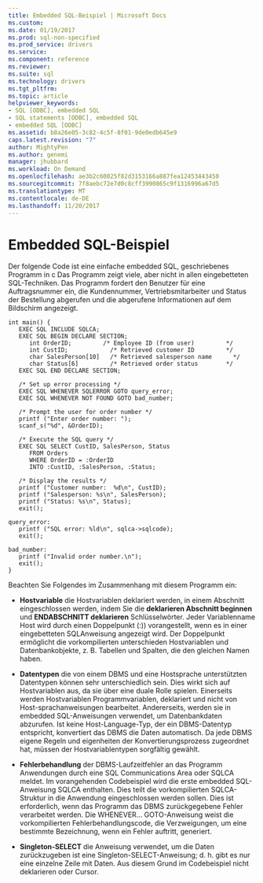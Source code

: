 ```yaml
---
title: Embedded SQL-Beispiel | Microsoft Docs
ms.custom: 
ms.date: 01/19/2017
ms.prod: sql-non-specified
ms.prod_service: drivers
ms.service: 
ms.component: reference
ms.reviewer: 
ms.suite: sql
ms.technology: drivers
ms.tgt_pltfrm: 
ms.topic: article
helpviewer_keywords:
- SQL [ODBC], embedded SQL
- SQL statements [ODBC], embedded SQL
- embedded SQL [ODBC]
ms.assetid: b8a26e05-3c82-4c5f-8f01-9de0edb645e9
caps.latest.revision: "7"
author: MightyPen
ms.author: genemi
manager: jhubbard
ms.workload: On Demand
ms.openlocfilehash: ae3b2c60025f82d3153166a887fea12453443450
ms.sourcegitcommit: 7f8aebc72e7d0c8cff3990865c9f1316996a67d5
ms.translationtype: MT
ms.contentlocale: de-DE
ms.lasthandoff: 11/20/2017
---
```

# <a name="embedded-sql-example"></a>Embedded SQL-Beispiel
Der folgende Code ist eine einfache embedded SQL, geschriebenes Programm in c Das Programm zeigt viele, aber nicht in allen eingebetteten SQL-Techniken. Das Programm fordert den Benutzer für eine Auftragsnummer ein, die Kundennummer, Vertriebsmitarbeiter und Status der Bestellung abgerufen und die abgerufene Informationen auf dem Bildschirm angezeigt.  
  
```  
int main() {  
   EXEC SQL INCLUDE SQLCA;  
   EXEC SQL BEGIN DECLARE SECTION;  
      int OrderID;         /* Employee ID (from user)         */  
      int CustID;            /* Retrieved customer ID         */  
      char SalesPerson[10]   /* Retrieved salesperson name      */  
      char Status[6]         /* Retrieved order status        */  
   EXEC SQL END DECLARE SECTION;  
  
   /* Set up error processing */  
   EXEC SQL WHENEVER SQLERROR GOTO query_error;  
   EXEC SQL WHENEVER NOT FOUND GOTO bad_number;  
  
   /* Prompt the user for order number */  
   printf ("Enter order number: ");  
   scanf_s("%d", &OrderID);  
  
   /* Execute the SQL query */  
   EXEC SQL SELECT CustID, SalesPerson, Status  
      FROM Orders  
      WHERE OrderID = :OrderID  
      INTO :CustID, :SalesPerson, :Status;  
  
   /* Display the results */  
   printf ("Customer number:  %d\n", CustID);  
   printf ("Salesperson: %s\n", SalesPerson);  
   printf ("Status: %s\n", Status);  
   exit();  
  
query_error:  
   printf ("SQL error: %ld\n", sqlca->sqlcode);  
   exit();  
  
bad_number:  
   printf ("Invalid order number.\n");  
   exit();  
}  
```  
  
 Beachten Sie Folgendes im Zusammenhang mit diesem Programm ein:  
  
-   **Hostvariable** die Hostvariablen deklariert werden, in einem Abschnitt eingeschlossen werden, indem Sie die **deklarieren Abschnitt beginnen** und **ENDABSCHNITT deklarieren** Schlüsselwörter. Jeder Variablenname Host wird durch einen Doppelpunkt (:)) vorangestellt, wenn es in einer eingebetteten SQL­Anweisung angezeigt wird. Der Doppelpunkt ermöglicht die vorkompilierten unterschieden Hostvariablen und Datenbankobjekte, z. B. Tabellen und Spalten, die den gleichen Namen haben.  
  
-   **Datentypen** die von einem DBMS und eine Hostsprache unterstützten Datentypen können sehr unterschiedlich sein. Dies wirkt sich auf Hostvariablen aus, da sie über eine duale Rolle spielen. Einerseits werden Hostvariablen Programmvariablen, deklariert und nicht von Host-sprachanweisungen bearbeitet. Andererseits, werden sie in embedded SQL-Anweisungen verwendet, um Datenbankdaten abzurufen. Ist keine Host-Language-Typ, der ein DBMS-Datentyp entspricht, konvertiert das DBMS die Daten automatisch. Da jede DBMS eigene Regeln und eigenheiten der Konvertierungsprozess zugeordnet hat, müssen der Hostvariablentypen sorgfältig gewählt.  
  
-   **Fehlerbehandlung** der DBMS-Laufzeitfehler an das Programm Anwendungen durch eine SQL Communications Area oder SQLCA meldet. Im vorangehenden Codebeispiel wird die erste embedded SQL-Anweisung SQLCA enthalten. Dies teilt die vorkompilierten SQLCA-Struktur in die Anwendung eingeschlossen werden sollen. Dies ist erforderlich, wenn das Programm das DBMS zurückgegebene Fehler verarbeitet werden. Die WHENEVER... GOTO-Anweisung weist die vorkompilierten Fehlerbehandlungscode, die Verzweigungen, um eine bestimmte Bezeichnung, wenn ein Fehler auftritt, generiert.  
  
-   **Singleton-SELECT** die Anweisung verwendet, um die Daten zurückzugeben ist eine Singleton-SELECT-Anweisung; d. h. gibt es nur eine einzelne Zeile mit Daten. Aus diesem Grund im Codebeispiel nicht deklarieren oder Cursor.

